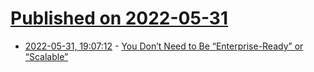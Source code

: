 # [Published on 2022-05-31](index.md)

* [2022-05-31, 19:07:12](https://news.ycombinator.com/item?id=31573525) - [You Don’t Need to Be “Enterprise-Ready” or “Scalable”](https://www.gorelay.co/t/why-you-don-t-need-to-be-enterprise-ready-or-scalable-as-yet-and-other-notes-on-crafting-b2b-software-with-contenda-s-founder-lilly-chen/743)
